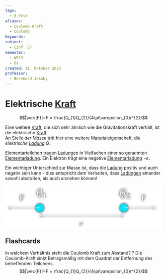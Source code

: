 ```yaml
---
tags:
  - E-Feld
aliases:
  - Coulomb-Kraft
  - Coulomb
keywords: 
subject:
  - Einf. ET
semester:
  - WS23
  - B1
created: 11. Oktober 2023
professor:
  - Bernhard Jakoby
---
```

 

# Elektrische [Kraft](../Physik/Newtonsche%20Axiome.md)

$$|\vec{F}|=F = \frac{Q_{1}Q_{2}}{4\pi\varepsilon_{0}r^{2}}$$

Eine weitere [Kraft](../Physik/Newtonsche%20Axiome.md), die sich sehr ähnlich wie die Gravitationskraft verhält, ist die elektrische [Kraft](../Physik/Newtonsche%20Axiome.md).  
An Stelle *der Masse* tritt hier eine weitere Materialeigenschaft, die *elektrische [Ladung](Statisches%20E-Feld.md)* $Q$.

Elementarteilchen tragen [Ladungen](Statisches%20E-Feld.md) in Vielfachen einer so genannten [Elementarladung](../Physik/Konstanten/Elementarladung.md). Ein Elektron trägt eine negative [Elementarladung](../Physik/Konstanten/Elementarladung.md) $-e$.

Ein wichtiger Unterschied zur Masse ist, dass die [Ladung](Statisches%20E-Feld.md) positiv und auch negativ sein kann - dies entspricht dem Verhalten, dass [Ladungen](Statisches%20E-Feld.md) einander sowohl abstoßen, als auch anziehen können!

![](assets/EKraft.png)

## Flashcards

In welchem Verhältnis steht die Coulomb Kraft zum Abstand?
?
Die Coulomb-Kraft sinkt Betragsmäßig mit dem Quadrat der Entfernung des betreffenden Teilchens.
$$|\vec{F}|=F = \frac{Q_{1}Q_{2}}{4\pi\varepsilon_{0}r^{2}}$$
<!--SR:!2024-03-02,3,250-->